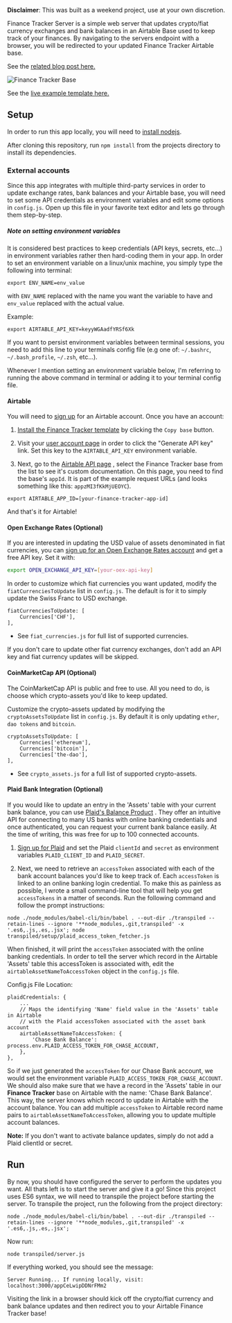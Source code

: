 **Disclaimer**: This was built as a weekend project, use at your own discretion.

Finance Tracker Server is a simple web server that updates crypto/fiat currency exchanges and bank balances in an Airtable Base used to keep track of your finances. By navigating to the servers endpoint with a browser, you will be redirected to your updated Finance Tracker Airtable base.

See the <a href="http://fabioberger.com/post/2016-06-05-finance-tracker-using-airtable/" target="_blank">related blog post here.</a>

![Finance Tracker Base](https://cloud.githubusercontent.com/assets/2151492/15804151/341e3c32-2ab4-11e6-8c17-15b906048caa.png)

See the <a href="https://airtable.com/shr7hsDfj0vyFhO63" target="_blank">live example template here.</a>


## Setup

In order to run this app locally, you will need to <a href="https://nodejs.org/en/download/" target="_blank">install nodejs</a>.


After cloning this repository, run `npm install` from the projects directory to install its dependencies.

### External accounts

Since this app integrates with multiple third-party services in order to update exchange rates, bank balances and your Airtable base, you will need to set some API credentials as environment variables and edit some options in `config.js`. Open up this file in your favorite text editor and lets go through them step-by-step.

##### Note on setting environment variables

It is considered best practices to keep credentials (API keys, secrets, etc...) in environment variables rather then hard-coding them in your app. In order to set an environment variable on a linux/unix machine, you simply type the following into terminal:

```
export ENV_NAME=env_value
```
with `ENV_NAME` replaced with the name you want the variable to have and  `env_value` replaced with the actual value.

Example:

```
export AIRTABLE_API_KEY=keyyWGAadfYRSf6Xk
```

If you want to persist environment variables between terminal sessions, you need to add this line to your terminals config file (e.g one of: `~/.bashrc`, `~/.bash_profile`, `~/.zsh`, etc...).

Whenever I mention setting an environment variable below, I'm referring to running the above command in terminal or adding it to your terminal config file.

#### Airtable

You will need to <a href="https://airtable.com/" target="_blank">sign up</a>
 for an Airtable account. Once you have an account:

1. <a href="https://airtable.com/shr7hsDfj0vyFhO63" target="_blank">Install the Finance Tracker template</a>
 by clicking the `Copy base` button.

2. Visit your <a href="https://airtable.com/account" target="_blank">user account page</a>
 in order to click the "Generate API key" link. Set this key to the `AIRTABLE_API_KEY` environment variable.

4. Next, go to the <a href="https://airtable.com/api" target="_blank">Airtable API page</a>
, select the Finance Tracker base from the list to see it's custom documentation. On this page, you need to find the base's `appId`. It is part of the example request URLs (and looks something like this: `appzMI3fKkMjUEOYC`). 

```
export AIRTABLE_APP_ID=[your-finance-tracker-app-id]
```

And that's it for Airtable!

#### Open Exchange Rates (Optional)

If you are interested in updating the USD value of assets denominated in fiat currencies, you can <a href="https://openexchangerates.org/" target="_blank">sign up for an Open Exchange Rates account</a>
 and get a free API key. Set it with:

``` bash
export OPEN_EXCHANGE_API_KEY=[your-oex-api-key]
```

In order to customize which fiat currencies you want updated, modify the `fiatCurrenciesToUpdate` list in `config.js`. The default is for it to simply update the Swiss Franc to USD exchange.

```
fiatCurrenciesToUpdate: [
    Currencies['CHF'],
],
```
- See `fiat_currencies.js` for full list of supported currencies.

If you don't care to update other fiat currency exchanges, don't add an API key and fiat currency updates will be skipped.

#### CoinMarketCap API (Optional)

The CoinMarketCap API is public and free to use. All you need to do, is choose which crypto-assets you'd like to keep updated.

Customize the crypto-assets updated by modifying the `cryptoAssetsToUpdate` list in `config.js`. By default it is only updating `ether`, `dao tokens` and `bitcoin`.

```
cryptoAssetsToUpdate: [
    Currencies['ethereum'],
    Currencies['bitcoin'],
    Currencies['the-dao'],
],
```
- See `crypto_assets.js` for a full list of supported crypto-assets.

#### Plaid Bank Integration (Optional)

If you would like to update an entry in the 'Assets' table with your current bank balance, you can use <a href="https://plaid.com/products/balance/" target="_blank">Plaid's Balance Product</a>
. They offer an intuitive API for connecting to many US banks with online banking credentials and once authenticated, you can request your current bank balance easily. At the time of writing, this was free for up to 100 connected accounts.

1. <a href="https://dashboard.plaid.com/signup/" target="_blank">Sign up for Plaid</a>
 and set the Plaid `clientId` and `secret` as environment variables `PLAID_CLIENT_ID` and `PLAID_SECRET`.

2. Next, we need to retrieve an `accessToken` associated with each of the bank account balances you'd like to keep track of. Each `accessToken` is linked to an online banking login credential. To make this as painless as possible, I wrote a small command-line tool that will help you get `accessTokens` in a matter of seconds. Run the following command and follow the prompt instructions:

```
node ./node_modules/babel-cli/bin/babel . --out-dir ./transpiled --retain-lines --ignore '**node_modules,.git,transpiled' -x '.es6,.js,.es,.jsx'; node transpiled/setup/plaid_access_token_fetcher.js
```

When finished, it will print the `accessToken` associated with the online banking credentials. In order to tell the server which record in the Airtable 'Assets' table this accessToken is associated with, edit the `airtableAssetNameToAccessToken` object in the `config.js` file.

Config.js File Location:

```
plaidCredentials: {
	...
    // Maps the identifying 'Name' field value in the 'Assets' table in Airtable
    // with the Plaid accessToken associated with the asset bank account
    airtableAssetNameToAccessToken: {
        'Chase Bank Balance': process.env.PLAID_ACCESS_TOKEN_FOR_CHASE_ACCOUNT,
    },
},
```
So if we just generated the `accessToken` for our Chase Bank account, we would set the environment variable `PLAID_ACCESS_TOKEN_FOR_CHASE_ACCOUNT`. We should also make sure that we have a record in the 'Assets' table in our **Finance Tracker** base on Airtable with the name: 'Chase Bank Balance'. This way, the server knows which record to update in Airtable with the account balance. You can add multiple `accessToken` to Airtable record name pairs to `airtableAssetNameToAccessToken`, allowing you to update multiple account balances.


**Note:** If you don't want to activate balance updates, simply do not add a Plaid clientId or secret.

## Run

By now, you should have configured the server to perform the updates you want. All thats left is to start the server and give it a go! Since this project uses ES6 syntax, we will need to transpile the project before starting the server. To transpile the project, run the following from the project directory:

```
node ./node_modules/babel-cli/bin/babel . --out-dir ./transpiled --retain-lines --ignore '**node_modules,.git,transpiled' -x '.es6,.js,.es,.jsx';
```

Now run:

```
node transpiled/server.js
```

If everything worked, you should see the message:

```
Server Running... If running locally, visit: localhost:3000/appCeLwipDDNrFMm2
```

Visiting the link in a browser should kick off the crypto/fiat currency and bank balance updates and then redirect you to your Airtable Finance Tracker base!
